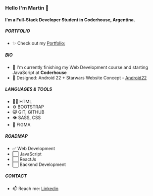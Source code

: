 ### Hello I'm Martin 👋

#### I'm a Full-Stack Developer Student in Coderhouse, Argentina.

##### PORTFOLIO

- ✨ Check out my [Portfolio](https://martinzalazar.vercel.app/);

##### BIO

- 🏢 I'm currently finishing my Web Development course and starting JavaScript at **Coderhouse**
- 💅 Designed: Android 22 + Starwars Website Concept - [Android22](https://martinqr.github.io/android22bt/)

##### LANGUAGES & TOOLS

- 👨‍💻 HTML
- ⚙️ BOOTSTRAP
- 😺 GIT, GITHUB
- 👁️ SASS, CSS
- 📌 FIGMA

##### ROADMAP

- ✅ Web Development
- ⬜ JavaScript
- ⬜ ReactJs
- ⬜ Backend Development

##### CONTACT

- 📫 Reach me: [Linkedin](https://www.linkedin.com/in/mzalazar/)
